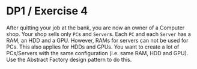# DP1 / Exercise 4
After quitting your job at the bank, you are now an owner of a Computer shop. Your shop sells only `PC`s and `Server`s. Each `PC` and each `Server` has a RAM, an HDD and a GPU. However, RAMs for servers can not be used for PCs. This also applies for HDDs and GPUs. You want to create a lot of PCs/Servers with the same configuration (i.e. same RAM, HDD and GPU). Use the Abstract Factory design pattern to do this.